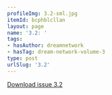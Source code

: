 ```yaml
---
profileImg: 3.2-sml.jpg
itemId: bcphblcllan
layout: page
name: '3.2: '
tags:
- hasAuthor: dreamnetwork
- hasTag: dream-network-volume-3
type: post
urlSlug: '3.2'
---
```

<a href="../files/pdfs/Volume_3/3.2-'3-4'-The-Dream-Network-Volume-3-4.pdf" download="">Download issue 3.2</a>